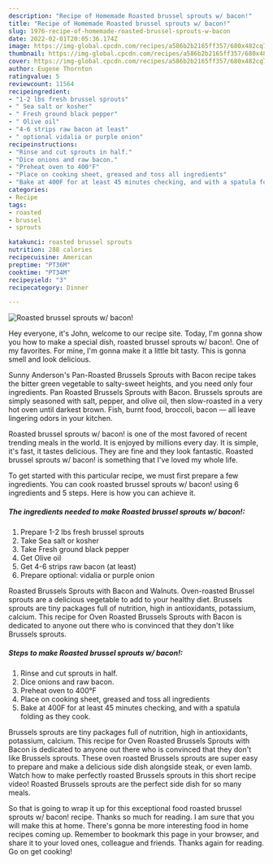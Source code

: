 ```yaml
---
description: "Recipe of Homemade Roasted brussel sprouts w/ bacon!"
title: "Recipe of Homemade Roasted brussel sprouts w/ bacon!"
slug: 1976-recipe-of-homemade-roasted-brussel-sprouts-w-bacon
date: 2022-02-01T20:05:36.174Z
image: https://img-global.cpcdn.com/recipes/a586b2b2165ff357/680x482cq70/roasted-brussel-sprouts-w-bacon-recipe-main-photo.jpg
thumbnail: https://img-global.cpcdn.com/recipes/a586b2b2165ff357/680x482cq70/roasted-brussel-sprouts-w-bacon-recipe-main-photo.jpg
cover: https://img-global.cpcdn.com/recipes/a586b2b2165ff357/680x482cq70/roasted-brussel-sprouts-w-bacon-recipe-main-photo.jpg
author: Eugene Thornton
ratingvalue: 5
reviewcount: 11564
recipeingredient:
- "1-2 lbs fresh brussel sprouts"
- " Sea salt or kosher"
- " Fresh ground black pepper"
- " Olive oil"
- "4-6 strips raw bacon at least"
- " optional vidalia or purple onion"
recipeinstructions:
- "Rinse and cut sprouts in half."
- "Dice onions and raw bacon."
- "Preheat oven to 400°F"
- "Place on cooking sheet, greased and toss all ingredients"
- "Bake at 400F for at least 45 minutes checking, and with a spatula folding as they cook."
categories:
- Recipe
tags:
- roasted
- brussel
- sprouts

katakunci: roasted brussel sprouts 
nutrition: 288 calories
recipecuisine: American
preptime: "PT36M"
cooktime: "PT34M"
recipeyield: "3"
recipecategory: Dinner

---
```



![Roasted brussel sprouts w/ bacon!](https://img-global.cpcdn.com/recipes/a586b2b2165ff357/680x482cq70/roasted-brussel-sprouts-w-bacon-recipe-main-photo.jpg)

Hey everyone, it's John, welcome to our recipe site. Today, I'm gonna show you how to make a special dish, roasted brussel sprouts w/ bacon!. One of my favorites. For mine, I'm gonna make it a little bit tasty. This is gonna smell and look delicious.

Sunny Anderson's Pan-Roasted Brussels Sprouts with Bacon recipe takes the bitter green vegetable to salty-sweet heights, and you need only four ingredients. Pan Roasted Brussels Sprouts with Bacon. Brussels sprouts are simply seasoned with salt, pepper, and olive oil, then slow-roasted in a very hot oven until darkest brown. Fish, burnt food, broccoli, bacon — all leave lingering odors in your kitchen.

Roasted brussel sprouts w/ bacon! is one of the most favored of recent trending meals in the world. It is enjoyed by millions every day. It is simple, it's fast, it tastes delicious. They are fine and they look fantastic. Roasted brussel sprouts w/ bacon! is something that I've loved my whole life.


To get started with this particular recipe, we must first prepare a few ingredients. You can cook roasted brussel sprouts w/ bacon! using 6 ingredients and 5 steps. Here is how you can achieve it.

<!--inarticleads1-->

##### The ingredients needed to make Roasted brussel sprouts w/ bacon!:

1. Prepare 1-2 lbs fresh brussel sprouts
1. Take  Sea salt or kosher
1. Take  Fresh ground black pepper
1. Get  Olive oil
1. Get 4-6 strips raw bacon (at least)
1. Prepare  optional: vidalia or purple onion


Roasted Brussels Sprouts with Bacon and Walnuts. Oven-roasted Brussel sprouts are a delicious vegetable to add to your healthy diet. Brussels sprouts are tiny packages full of nutrition, high in antioxidants, potassium, calcium. This recipe for Oven Roasted Brussels Sprouts with Bacon is dedicated to anyone out there who is convinced that they don't like Brussels sprouts. 

<!--inarticleads2-->

##### Steps to make Roasted brussel sprouts w/ bacon!:

1. Rinse and cut sprouts in half.
1. Dice onions and raw bacon.
1. Preheat oven to 400°F
1. Place on cooking sheet, greased and toss all ingredients
1. Bake at 400F for at least 45 minutes checking, and with a spatula folding as they cook.


Brussels sprouts are tiny packages full of nutrition, high in antioxidants, potassium, calcium. This recipe for Oven Roasted Brussels Sprouts with Bacon is dedicated to anyone out there who is convinced that they don't like Brussels sprouts. These oven roasted Brussels sprouts are super easy to prepare and make a delicious side dish alongside steak, or even lamb. Watch how to make perfectly roasted Brussels sprouts in this short recipe video! Roasted Brussels sprouts are the perfect side dish for so many meals. 

So that is going to wrap it up for this exceptional food roasted brussel sprouts w/ bacon! recipe. Thanks so much for reading. I am sure that you will make this at home. There's gonna be more interesting food in home recipes coming up. Remember to bookmark this page in your browser, and share it to your loved ones, colleague and friends. Thanks again for reading. Go on get cooking!
